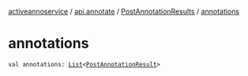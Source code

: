 [activeannoservice](../../index.md) / [api.annotate](../index.md) / [PostAnnotationResults](index.md) / [annotations](./annotations.md)

# annotations

`val annotations: `[`List`](https://kotlinlang.org/api/latest/jvm/stdlib/kotlin.collections/-list/index.html)`<`[`PostAnnotationResult`](../-post-annotation-result/index.md)`>`